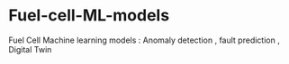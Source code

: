 # Fuel-cell-ML-models
Fuel Cell Machine learning  models : Anomaly detection , fault prediction , Digital Twin
